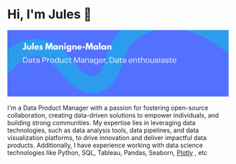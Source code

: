# Hi, I'm Jules 👋

<img src="https://github.com/julesmanigne/julesmanigne/blob/main/GitHub-Banner.png" alt="banner that says Jules Manigne-Malan - data product manager, Data enthousiaste">

I'm a Data Product Manager with a passion for fostering open-source collaboration, creating data-driven solutions to empower individuals, and building strong communities. My expertise lies in leveraging data technologies, such as data analysis tools, data pipelines, and data visualization platforms, to drive innovation and deliver impactful data products. Additionally, I have experience working with data science technologies like Python, SQL, Tableau, Pandas, Seaborn,  <a href="google.com">Plotly</a> , etc
